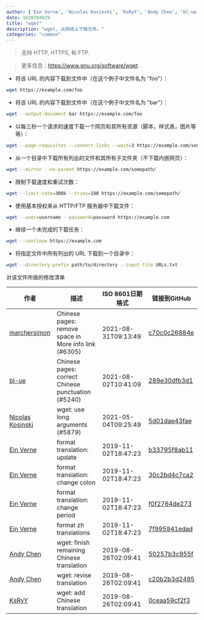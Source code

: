```yaml
---
author: ['Ein Verne', 'Nicolas Kosinski', 'KsRyY', 'Andy Chen', 'bl-ue', 'marchersimon']
date: 1630394029
title: "wget"
description: "wget, 从网络上下载文件。"
categories: "common"
---
```

> 支持 HTTP, HTTPS, 和 FTP.

> 更多信息：<https://www.gnu.org/software/wget>.

- 将该 URL 的内容下载到文件中（在这个例子中文件名为 "foo"）：

```bash
wget https://example.com/foo
```

- 将该 URL 的内容下载到文件中（在这个例子中文件名为 "bar"）：

```bash
wget --output-document bar https://example.com/foo
```

- 以每三秒一个请求的速度下载一个网页和其所有资源（脚本，样式表，图片等等）：

```bash
wget --page-requisites --convert-links --wait=3 https://example.com/somepage.html
```

- 从一个目录中下载所有列出的文件和其所有子文件夹（不下载内嵌网页）：

```bash
wget --mirror --no-parent https://example.com/somepath/
```

- 限制下载速度和重试次数：

```bash
wget --limit-rate=300k --tries=100 https://example.com/somepath/
```

- 使用基本授权来从 HTTP/FTP 服务器中下载文件：

```bash
wget --user=username --password=password https://example.com
```

- 继续一个未完成的下载任务：

```bash
wget --continue https://example.com
```

- 将指定文件中所有列出的 URL 下载到一个目录中：

```bash
wget --directory-prefix path/to/directory --input-file URLs.txt
```
对该文件所做的修改清单


作者 | 描述 | ISO 8601日期格式 | 链接到GitHub
------|-----|-----|-----
[marchersimon](mailto:50295997+marchersimon@users.noreply.github.com) | Chinese pages: remove space in More info link (#6305) | 2021-08-31T09:13:49 | [c70c0c26884e](https://github.com/tldr-pages/tldr/commit/c70c0c26884ee74fabb640cd842d1e4c72d9df4b)
[bl-ue](mailto:54780737+bl-ue@users.noreply.github.com) | Chinese pages: correct Chinese punctuation (#5240) | 2021-08-02T10:41:09 | [289e30dfb3d1](https://github.com/tldr-pages/tldr/commit/289e30dfb3d1d73bade9e3610e12bfc90e9270ae)
[Nicolas Kosinski](mailto:nicokosi@yahoo.com) | wget: use long arguments (#5879) | 2021-05-04T09:25:49 | [5d01dae43fae](https://github.com/tldr-pages/tldr/commit/5d01dae43fae9f8dcf5d5f1d7df2d7104ece7907)
[Ein Verne](mailto:einverne@gmail.com) | format translation: update | 2019-11-02T18:47:23 | [b33795f8ab11](https://github.com/tldr-pages/tldr/commit/b33795f8ab11d9b0b539e149d5f450af7a059b3a)
[Ein Verne](mailto:einverne@gmail.com) | format translation: change colon | 2019-11-02T18:47:23 | [30c2bd4c7ca2](https://github.com/tldr-pages/tldr/commit/30c2bd4c7ca2385e09cc00f15ad651e195b82e65)
[Ein Verne](mailto:einverne@gmail.com) | format translation: change period | 2019-11-02T18:47:23 | [f0f2764de273](https://github.com/tldr-pages/tldr/commit/f0f2764de2737f4c7bc75feeec5499117dea6ed0)
[Ein Verne](mailto:einverne@gmail.com) | format zh translations | 2019-11-02T18:47:23 | [7f995941edad](https://github.com/tldr-pages/tldr/commit/7f995941edaddaa6bd3208856ec539f5439f7ef4)
[Andy Chen](mailto:andy200511@126.com) | wget: finish remaining Chinese translation | 2019-08-26T02:09:41 | [50257b3c955f](https://github.com/tldr-pages/tldr/commit/50257b3c955fc7ffcee89b9f08bd5ba648af84c8)
[Andy Chen](mailto:andy200511@126.com) | wget: revise translation | 2019-08-26T02:09:41 | [c20b2b3d2495](https://github.com/tldr-pages/tldr/commit/c20b2b3d2495bb1af3fca111f3663d8d7291b380)
[KsRyY](mailto:andy200511@126.com) | wget: add Chinese translation | 2019-08-26T02:09:41 | [0ceaa59cf2f3](https://github.com/tldr-pages/tldr/commit/0ceaa59cf2f328c39403f09664171964eb03d7ec)

